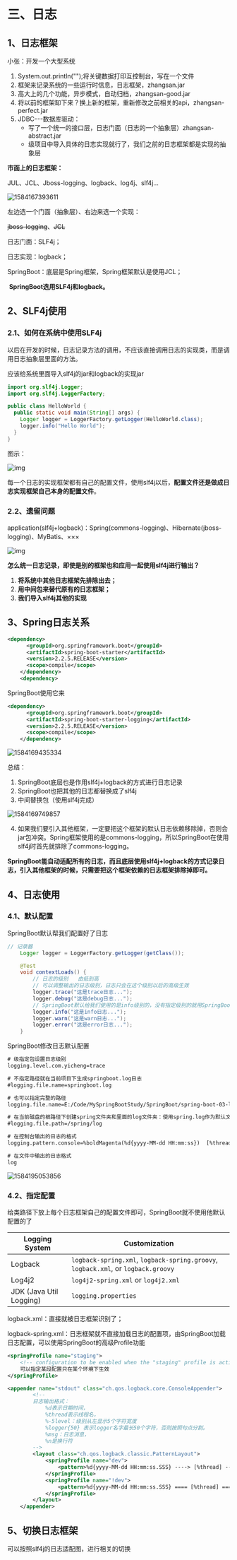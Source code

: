 # 三、日志

## 1、日志框架

小张：开发一个大型系统

1. System.out.println("");将关键数据打印互控制台，写在一个文件
2. 框架来记录系统的一些运行时信息，日志框架，zhangsan.jar
3. 高大上的几个功能，异步模式，自动归档，zhangsan-good.jar
4. 将以前的框架缷下来？换上新的框架，重新修改之前相关的api，zhangsan-perfect.jar
5. JDBC---数据库驱动：
   - 写了一个统一的接口层，日志门面（日志的一个抽象层）zhangsan-abstract.jar
   - 级项目中导入具体的日志实现就行了，我们之前的日志框架都是实现的抽象层

**市面上的日志框架：**

JUL、JCL、Jboss-logging、logback、log4j、slf4j...

![1584167393611](C:\Users\张艺成\AppData\Local\Temp\1584167393611.png)

左边选一个门面（抽象层）、右边来选一个实现：

~~jboss-logging~~、~~JCL~~

日志门面：SLF4j；

日志实现：logback；

SpringBoot：底层是Spring框架，Spring框架默认是使用JCL；

​	**SpringBoot选用SLF4j和logback。**

## 2、SLF4j使用

### 2.1、如何在系统中使用SLF4j

以后在开发的时候，日志记录方法的调用，不应该直接调用日志的实现类，而是调用日志抽象层里面的方法。

应该给系统里面导入slf4j的jar和logback的实现jar

~~~java
import org.slf4j.Logger;
import org.slf4j.LoggerFactory;

public class HelloWorld {
  public static void main(String[] args) {
    Logger logger = LoggerFactory.getLogger(HelloWorld.class);
    logger.info("Hello World");
  }
}
~~~

图示：

![img](http://www.slf4j.org/images/concrete-bindings.png) 

每一个日志的实现框架都有自己的配置文件，使用slf4j以后，**配置文件还是做成日志实现框架自己本身的配置文件**。

### 2.2、遗留问题

application(slf4j+logback)：Spring(commons-logging)、Hibernate(jboss-logging)、MyBatis、×××

![img](http://www.slf4j.org/images/legacy.png) 

**怎么统一日志记录，即使是别的框架也和应用一起使用slf4j进行输出？**

1. **将系统中其他日志框架先排除出去；**
2. **用中间包来替代原有的日志框架；**
3. **我们导入slf4j其他的实现**

## 3、Spring日志关系

~~~xml
<dependency>
      <groupId>org.springframework.boot</groupId>
      <artifactId>spring-boot-starter</artifactId>
      <version>2.2.5.RELEASE</version>
      <scope>compile</scope>
    </dependency>
    <dependency>
~~~

SpringBoot使用它来

~~~xml
<dependency>
      <groupId>org.springframework.boot</groupId>
      <artifactId>spring-boot-starter-logging</artifactId>
      <version>2.2.5.RELEASE</version>
      <scope>compile</scope>
    </dependency>
~~~

![1584169435334](C:\Users\张艺成\AppData\Local\Temp\1584169435334.png)

总结：

1. SpringBoot底层也是作用slf4j+logback的方式进行日志记录
2. SpringBoot也把其他的日志都替换成了slf4j
3. 中间替换包（使用slf4j完成）

![1584169749857](C:\Users\张艺成\AppData\Local\Temp\1584169749857.png)

4. 如果我们要引入其他框架，一定要把这个框架的默认日志依赖移除掉，否则会jar包冲突。Spring框架使用的是commons-logging，所以SpringBoot在使用slf4j时首先就排除了commons-logging。

**SpringBoot能自动适配所有的日志，而且底层使用slf4j+logback的方式记录日志，引入其他框架的时候，只需要把这个框架依赖的日志框架排除掉即可。**

## 4、日志使用

### 4.1、默认配置

SpringBoot默认帮我们配置好了日志

~~~java
// 记录器
    Logger logger = LoggerFactory.getLogger(getClass());

    @Test
    void contextLoads() {
        // 日志的级别   由低到高
        // 可以调整输出的日志级别，日志只会在这个级别以后的高级生效
        logger.trace("这是trace日志...");
        logger.debug("这是debug日志...");
        // SpringBoot默认给我们使用的是info级别的，没有指定级别的就用SpringBoot默认规定的级别：root级别
        logger.info("这是info日志...");
        logger.warn("这是warn日志...");
        logger.error("这是error日志...");
    }
~~~

SpringBoot修改日志默认配置

~~~xml
# 级指定包设置日志级别
logging.level.com.yicheng=trace

# 不指定路径就在当前项目下生成springboot.log日志
#logging.file.name=springboot.log

# 也可以指定完整的路径
logging.file.name=E:/Code/MySpringBootStudy/SpringBoot/spring-boot-03-logging/springboot.log

# 在当前磁盘的根路径下创建spring文件夹和里面的log文件夹：使用spring.log作为默认文件
#logging.file.path=/spring/log

# 在控制台输出的日志的格式
logging.pattern.console=%boldMagenta(%d{yyyy-MM-dd HH:mm:ss})  [%thread]  %highlight(%C:%L)  : %m %n

# 在文件中输出的日志格式
log
~~~

![1584195053856](C:\Users\张艺成\AppData\Local\Temp\1584195053856.png)

### 4.2、指定配置

给类路径下放上每个日志框架自己的配置文件即可，SpringBoot就不使用他默认配置的了

| Logging System          | Customization                                                |
| ----------------------- | ------------------------------------------------------------ |
| Logback                 | `logback-spring.xml`, `logback-spring.groovy`, `logback.xml`, or `logback.groovy` |
| Log4j2                  | `log4j2-spring.xml` or `log4j2.xml`                          |
| JDK (Java Util Logging) | `logging.properties`                                         |

logback.xml：直接就被日志框架识别了；

logback-spring.xml：日志框架就不直接加载日志的配置项，由SpringBoot加载日志配置，可以使用SpringBoot的高级Profile功能

~~~xml
<springProfile name="staging">
    <!-- configuration to be enabled when the "staging" profile is active -->
    可以指定某段配置只在某个环境下生效
</springProfile>

~~~

~~~xml
<appender name="stdout" class="ch.qos.logback.core.ConsoleAppender">
        <!--
        日志输出格式：
			%d表示日期时间，
			%thread表示线程名，
			%-5level：级别从左显示5个字符宽度
			%logger{50} 表示logger名字最长50个字符，否则按照句点分割。 
			%msg：日志消息，
			%n是换行符
        -->
        <layout class="ch.qos.logback.classic.PatternLayout">
            <springProfile name="dev">
                <pattern>%d{yyyy-MM-dd HH:mm:ss.SSS} ----> [%thread] ---> %-5level %logger{50} - %msg%n</pattern>
            </springProfile>
            <springProfile name="!dev">
                <pattern>%d{yyyy-MM-dd HH:mm:ss.SSS} ==== [%thread] ==== %-5level %logger{50} - %msg%n</pattern>
            </springProfile>
        </layout>
    </appender>
~~~

## 5、切换日志框架

可以按照slf4j的日志适配图，进行相关的切换